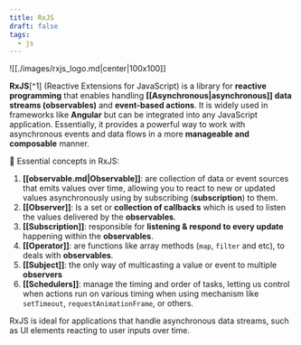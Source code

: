 ```yaml
---
title: RxJS
draft: false
tags:
  - js
---
```


![[./images/rxjs_logo.md|center|100x100]]

**RxJS**[^1]  (Reactive Extensions for JavaScript) is a library for **reactive programming** that enables handling **[[Asynchronous|asynchronous]] data streams (observables)** and **event-based actions**. It is widely used in frameworks like **Angular** but can be integrated into any JavaScript application. Essentially, it provides a powerful way to work with asynchronous events and data flows in a more **manageable and composable** manner.

📌 Essential concepts in RxJS:

1. **[[observable.md|Observable]]**: are collection of data or event sources that emits values over time, allowing you to react to new or updated values asynchronously using by subscribing (**subscription**) to them.
2. **[[Observer]]**: Is a set or **collection of callbacks** which is used to listen the values delivered by the **observables**.
3. **[[Subscription]]**: responsible for **listening & respond to every update** happening within the **observables**.
4. **[[Operator]]**: are functions like array methods (`map`, `filter` and etc), to deals with **observables**.
5. **[[Subject]]**: the only way of multicasting a value or event to multiple **observers**
6. **[[Schedulers]]**: manage the timing and order of tasks, letting us control when actions run on various timing when using mechanism like `setTimeout`, `requestAnimationFrame`, or others.

RxJS is ideal for applications that handle asynchronous data streams, such as UI elements reacting to user inputs over time.
